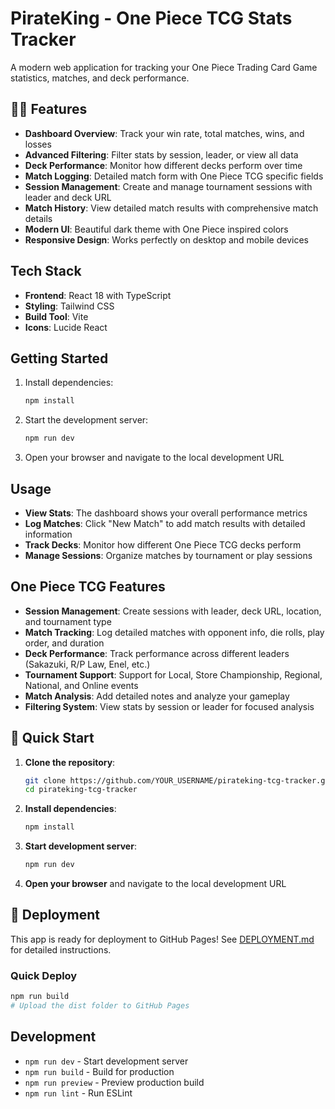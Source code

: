 # PirateKing - One Piece TCG Stats Tracker

A modern web application for tracking your One Piece Trading Card Game statistics, matches, and deck performance.

## 🏴‍☠️ Features

- **Dashboard Overview**: Track your win rate, total matches, wins, and losses
- **Advanced Filtering**: Filter stats by session, leader, or view all data
- **Deck Performance**: Monitor how different decks perform over time
- **Match Logging**: Detailed match form with One Piece TCG specific fields
- **Session Management**: Create and manage tournament sessions with leader and deck URL
- **Match History**: View detailed match results with comprehensive match details
- **Modern UI**: Beautiful dark theme with One Piece inspired colors
- **Responsive Design**: Works perfectly on desktop and mobile devices

## Tech Stack

- **Frontend**: React 18 with TypeScript
- **Styling**: Tailwind CSS
- **Build Tool**: Vite
- **Icons**: Lucide React

## Getting Started

1. Install dependencies:
   ```bash
   npm install
   ```

2. Start the development server:
   ```bash
   npm run dev
   ```

3. Open your browser and navigate to the local development URL

## Usage

- **View Stats**: The dashboard shows your overall performance metrics
- **Log Matches**: Click "New Match" to add match results with detailed information
- **Track Decks**: Monitor how different One Piece TCG decks perform
- **Manage Sessions**: Organize matches by tournament or play sessions

## One Piece TCG Features

- **Session Management**: Create sessions with leader, deck URL, location, and tournament type
- **Match Tracking**: Log detailed matches with opponent info, die rolls, play order, and duration
- **Deck Performance**: Track performance across different leaders (Sakazuki, R/P Law, Enel, etc.)
- **Tournament Support**: Support for Local, Store Championship, Regional, National, and Online events
- **Match Analysis**: Add detailed notes and analyze your gameplay
- **Filtering System**: View stats by session or leader for focused analysis

## 🚀 Quick Start

1. **Clone the repository**:
   ```bash
   git clone https://github.com/YOUR_USERNAME/pirateking-tcg-tracker.git
   cd pirateking-tcg-tracker
   ```

2. **Install dependencies**:
   ```bash
   npm install
   ```

3. **Start development server**:
   ```bash
   npm run dev
   ```

4. **Open your browser** and navigate to the local development URL

## 📱 Deployment

This app is ready for deployment to GitHub Pages! See [DEPLOYMENT.md](./DEPLOYMENT.md) for detailed instructions.

### Quick Deploy
```bash
npm run build
# Upload the dist folder to GitHub Pages
```

## Development

- `npm run dev` - Start development server
- `npm run build` - Build for production
- `npm run preview` - Preview production build
- `npm run lint` - Run ESLint
